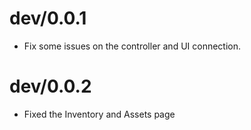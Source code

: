 # dev/0.0.1
- Fix some issues on the controller and UI connection.

# dev/0.0.2
- Fixed the Inventory and Assets page
